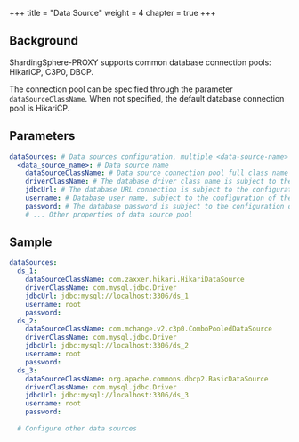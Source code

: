 +++
title = "Data Source"
weight = 4
chapter = true
+++

## Background

ShardingSphere-PROXY supports common database connection pools: HikariCP, C3P0, DBCP.

The connection pool can be specified through the parameter `dataSourceClassName`. When not specified, the default database connection pool is HikariCP.

## Parameters

```yaml
dataSources: # Data sources configuration, multiple <data-source-name> available
  <data_source_name>: # Data source name
    dataSourceClassName: # Data source connection pool full class name
    driverClassName: # The database driver class name is subject to the configuration of the database connection pool itself
    jdbcUrl: # The database URL connection is subject to the configuration of the database connection pool itself
    username: # Database user name, subject to the configuration of the database connection pool itself
    password: # The database password is subject to the configuration of the database connection pool itself
    # ... Other properties of data source pool
```
## Sample

```yaml
dataSources:
  ds_1:
    dataSourceClassName: com.zaxxer.hikari.HikariDataSource
    driverClassName: com.mysql.jdbc.Driver
    jdbcUrl: jdbc:mysql://localhost:3306/ds_1
    username: root
    password:
  ds_2:
    dataSourceClassName: com.mchange.v2.c3p0.ComboPooledDataSource
    driverClassName: com.mysql.jdbc.Driver
    jdbcUrl: jdbc:mysql://localhost:3306/ds_2
    username: root
    password:
  ds_3:
    dataSourceClassName: org.apache.commons.dbcp2.BasicDataSource
    driverClassName: com.mysql.jdbc.Driver
    jdbcUrl: jdbc:mysql://localhost:3306/ds_3
    username: root
    password:
  
  # Configure other data sources
```
